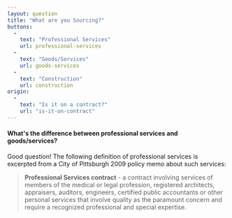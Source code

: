 ```yaml
---
layout: question
title: "What are you Sourcing?"
buttons:
  -
    text: "Professional Services"
    url: professional-services
  -
    text: "Goods/Services"
    url: goods-services
  -
    text: "Construction"
    url: construction
origin:
  -
    text: "Is it on a contract?"
    url: "is-it-on-contract"
---
```


#### What's the difference between professional services and goods/services?

Good question! The following definition of professional services is excerpted from a City of Pittsburgh 2009 policy memo about such services:

> **Professional Services contract** - a contract involving services of members of the medical or legal profession, registered architects, appraisers, auditors, engineers, certified public accountants or other personal services that involve quality as the paramount concern and require a recognized professional and special expertise.
